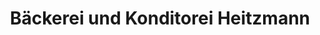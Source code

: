 ---
title: "Bäckerei und Konditorei Heitzmann"
url: /kretzschau/baeckerei-und-konditorei-heitzmann/
shop: Bäckerei
---